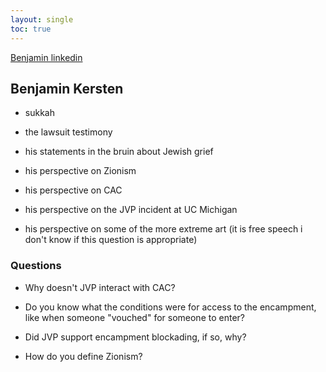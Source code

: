 ```yaml
---
layout: single
toc: true
---
```


[Benjamin linkedin](https://www.linkedin.com/in/benjamin-kersten-604571a3/)

## Benjamin Kersten 

- sukkah 

- the lawsuit testimony 

- his statements in the bruin about Jewish grief 

- his perspective on Zionism 

- his perspective on CAC

- his perspective on the JVP incident at UC Michigan 

- his perspective on some of the more extreme art (it is free speech i don't know if this question is appropriate)

### Questions

- Why doesn't JVP interact with CAC? 

- Do you know what the conditions were for access to the encampment, like when someone "vouched" for someone to enter? 

- Did JVP support encampment blockading, if so, why?

- How do you define Zionism? 